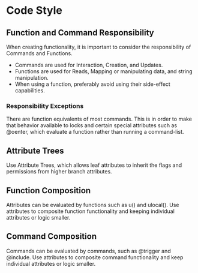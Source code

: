 # Code Style
## Function and Command Responsibility
When creating functionality, it is important to consider the responsibility of Commands and Functions.

- Commands are used for Interaction, Creation, and Updates.
- Functions are used for Reads, Mapping or manipulating data, and string manipulation. 
- When using a function, preferably avoid using their side-effect capabilities.

### Responsibility Exceptions
There are function equivalents of most commands. This is in order to make that behavior available to locks and certain special attributes such as @oenter, which evaluate a function rather than running a command-list.

## Attribute Trees
Use Attribute Trees, which allows leaf attributes to inherit the flags and permissions from higher branch attributes.

## Function Composition
Attributes can be evaluated by functions such as u() and ulocal(). 
Use attributes to composite function functionality and keeping individual attributes or logic smaller.

## Command Composition
Commands can be evaluated by commands, such as @trigger and @include.
Use attributes to composite command functionality and keep individual attributes or logic smaller.